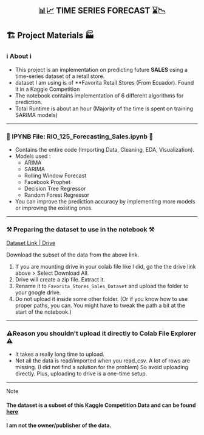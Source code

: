 <div align="center">
    <h2>📊📈 TIME SERIES FORECAST ⌛📉 </h2>
</div>



## 🏗️ Project Materials 🏭

### ℹ️ About ℹ️
- This project is an implementation on predicting future **SALES** using a time-series dataset of a retail store.</br>
-  dataset I am using is of **Favorita Retail Stores (From Ecuador). Found it in a Kaggle Competition</br>
- The notebook contains implementation of 6 different algorithms for prediction.</br>
- Total Runtime is about an hour (Majority of the time is spent on training SARIMA models)

***

### 📁 IPYNB File: RIO_125_Forecasting_Sales.ipynb 📁
- Contains the entire code (Importing Data, Cleaning, EDA, Visualization).
- Models used :
    - ARIMA
    - SARIMA
    - Rolling Window Forecast
    - Facebook Prophet
    - Decision Tree Regressor
    - Random Forest Regressor
- You can improve the prediction accuracy by implementing more models or improving the existing ones.

***

### ⚒ Preparing the dataset to use in the notebook ⚒

[Dataset Link | Drive](https://drive.google.com/drive/folders/1D45Ehi_HQ_OyLtzUW4TPfxxJd6I4sxXS?usp=sharing)

Download the subset of the data from the above link. 
1. If you are mounting drive in your colab file like I did, go the the drive link above > Select Download All.
2. Drive will create a zip file. Extract it.
3. Rename it to `Favorita_Stores_Sales_Dataset` and upload the folder to your google drive.
4. Do not upload it inside some other folder. (Or if you know how to use proper paths, you can. You might have to tweak the path a bit at the start of the notebook.)

***

### ⚠️Reason you shouldn't upload it directly to Colab File Explorer ⚠️
- It takes a really long time to upload.
- Not all the data is read/imported when you read_csv. A lot of rows are missing. (I did not find a solution for the problem)
So avoid uploading directly. Plus, uploading to drive is a one-time setup.

***

> [!NOTE]
> #### The dataset is a subset of this Kaggle Competition Data and can be found [here](https://www.kaggle.com/competitions/store-sales-time-series-forecasting/data?select=transactions.csv) </br>
> #### I am not the owner/publisher of the data.
